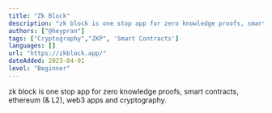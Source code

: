 ```yaml
---
title: "Zk Block"
description: "zk block is one stop app for zero knowledge proofs, smart contracts, ethereum (& L2), web3 apps and cryptography."
authors: ["@heypran"]
tags: ["Cryptography","ZKP", 'Smart Contracts']
languages: []
url: "https://zkblock.app/"
dateAdded: 2023-04-01
level: "Beginner"
---
```


zk block is one stop app for zero knowledge proofs, smart contracts, ethereum (& L2), web3 apps and cryptography.
